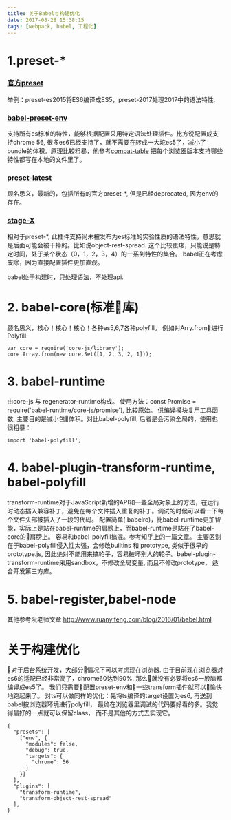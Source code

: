 ```yaml
---
title: 关于Babel与构建优化
date: 2017-08-28 15:38:15
tags: [webpack, babel, 工程化]
---
```


# 1.preset-*
### [官方preset](https://babeljs.io/docs/plugins/#presets-official-presets)
举例：preset-es2015将ES6编译成ES5，preset-2017处理2017中的语法特性.

### [babel-preset-env](https://babeljs.io/docs/plugins/preset-env/)
支持所有es标准的特性，能够根据配置采用特定语法处理插件。比方说配置成支持chrome 56, 很多es6已经支持了，就不需要在转成一大坨es5了，减小了bundle的体积。原理比较粗暴，他参考[compat-table](https://github.com/kangax/compat-table) 把每个浏览器版本支持哪些特性都写在本地的文件里了。

### [preset-latest](https://babeljs.io/docs/plugins/#presets-stage-x-experimental-presets-)
顾名思义，最新的，包括所有的官方preset-*, 但是已经deprecated, 因为env的存在。

### [stage-X](https://babeljs.io/docs/plugins/#presets-stage-x-experimental-presets-)
相对于preset-*, 此插件支持尚未被发布为es标准的实验性质的语法特性，意思就是后面可能会被干掉的。比如说object-rest-spread.
这个比较蛋疼，只能说是特定时间，处于某个状态（0，1，2，3，4）的一系列特性的集合。 babel正在考虑废除，因为直接配置插件更加直观。

babel处于构建时，只处理语法，不处理api.
# 2. babel-core(标准库)
顾名思义，核心！核心！核心！各种es5,6,7各种polyfill。
例如对Arry.from进行Polyfill:
````
var core = require('core-js/library');
core.Array.from(new core.Set([1, 2, 3, 2, 1])); 
````

# 3. babel-runtime
由core-js 与 regenerator-runtime构成。
使用方法：const Promise = require('babel-runtime/core-js/promise'), 比较原始。
供编译模块复用工具函数, 主要目的是减小包体积。对比babel-polyfill, 后者是会污染全局的，使用也很粗暴： 
````
import 'babel-polyfill';
````


# 4. babel-plugin-transform-runtime, babel-polyfill

transform-runtime对于JavaScript新增的API和一些全局对象上的方法，在运行时动态插入兼容补丁，避免在每个文件插入重复的补丁。调试的时候可以看一下每个文件头部被插入了一段的代码。 
配置简单(.babelrc)，比babel-runtime更加智能，实际上是站在babel-runtime的肩膀上，而babel-runtime是站在了babel-core的肩膀上。
容易和babel-polyfill搞混。参考知乎上的一篇[文章](https://zhuanlan.zhihu.com/p/29058936)。
主要区别在于babel-polyfill侵入性太强，会修改builtins 和 prototype, 类似于很早的prototype.js, 因此绝对不能用来搞轮子，容易破坏别人的轮子。babel-plugin-transform-runtime采用sandbox，不修改全局变量, 而且不修改prototype， 适合开发第三方库。

# 5. babel-register,babel-node
其他参考阮老师文章 http://www.ruanyifeng.com/blog/2016/01/babel.html

# 关于构建优化

对于后台系统开发，大部分情况下可以考虑现在浏览器. 由于目前现在浏览器对es6的适配已经非常高了，chrome60达到90%, 那么就没有必要将es6一股脑都编译成es5了。 我们只需要配置preset-env和一些transform插件就可以愉快地跑起来了。
对ts可以做同样的优化：先将ts编译的target设置为es6, 再送到babel按浏览器环境进行polyfill， 最终在浏览器里调试的代码要好看的多。我觉得最好的一点就可以保留class， 而不是其他的方式去实现它。

```
{
  "presets": [
    ["env", {
      "modules": false,
      "debug": true,
      "targets": {
        "chrome": 56
      }
    }]
  ],
  "plugins": [
    "transform-runtime",
    "transform-object-rest-spread"
  ],
}

```

